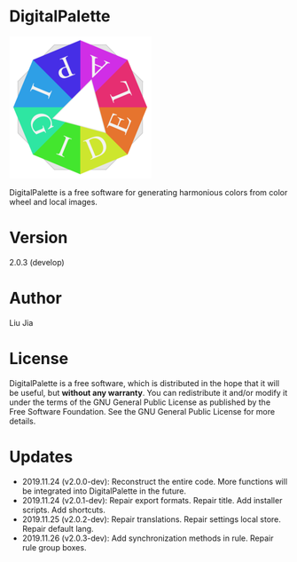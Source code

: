 # DigitalPalette
![Sample app icon](src/main/icons/full/icon_full_256.png)

DigitalPalette is a free software for generating harmonious colors from color wheel and local images.

# Version
2.0.3 (develop)

# Author
Liu Jia

# License
DigitalPalette is a free software, which is distributed in the hope that it will be useful, but **without any warranty**. You can redistribute it and/or modify it under the terms of the GNU General Public License as published by the Free Software Foundation. See the GNU General Public License for more details.

# Updates
* 2019.11.24 (v2.0.0-dev): Reconstruct the entire code. More functions will be integrated into DigitalPalette in the future.
* 2019.11.24 (v2.0.1-dev): Repair export formats. Repair title. Add installer scripts. Add shortcuts.
* 2019.11.25 (v2.0.2-dev): Repair translations. Repair settings local store. Repair default lang.
* 2019.11.26 (v2.0.3-dev): Add synchronization methods in rule. Repair rule group boxes.
